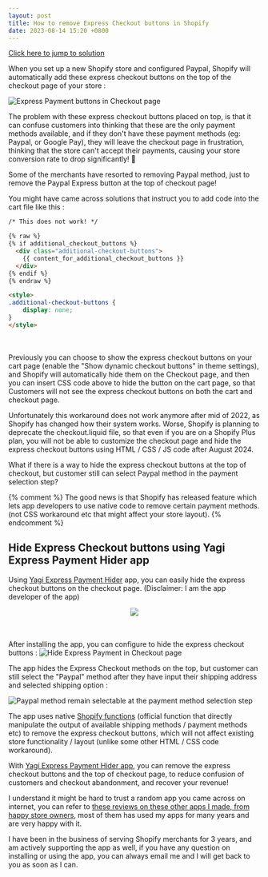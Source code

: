 ```yaml
---
layout: post
title: How to remove Express Checkout buttons in Shopify
date: 2023-08-14 15:20 +0800
---
```


[Click here to jump to solution](#hide-express-checkout-buttons-using-yagi-express-payment-hider-app)

When you set up a new Shopify store and configured Paypal, Shopify will automatically add these express checkout buttons on the top of the checkout page of your store :

![Express Payment buttons in Checkout page](https://img.yagisoftware.com/20-hide-paypal-express/2express_checkouts.png)

The problem with these express checkout buttons placed on top, is that it can confuse customers into thinking that these are the only payment methods available, and if they don't have these payment methods (eg: Paypal, or Google Pay), they will leave the checkout page in frustration, thinking that the store can't accept their payments, causing your store conversion rate to drop significantly! 💸

Some of the merchants have resorted to removing Paypal method, just to remove the Paypal Express button at the top of checkout page!


You might have came across solutions that instruct you to add code into the cart file like this :

```html
/* This does not work! */

{% raw %}
{% if additional_checkout_buttons %}
  <div class="additional-checkout-buttons">
    {{ content_for_additional_checkout_buttons }}
  </div>
{% endif %}
{% endraw %}

<style>
.additional-checkout-buttons { 
	display: none;
}
</style>
```
<br><Br>
Previously you can choose to show the express checkout buttons on your cart page (enable the "Show dynamic checkout buttons" in theme settings), and Shopify will automatically hide them on the Checkout page, and then you can insert CSS code above to hide the button on the cart page, so that Customers will not see the express checkout buttons on both the cart and checkout page.

Unfortunately this workaround does not work anymore after mid of 2022, as Shopify has changed how their system works. Worse, Shopify is planning to deprecate the checkout.liquid file, so that even if you are on a Shopify Plus plan, you will not be able to customize the checkout page and hide the express checkout buttons using HTML / CSS / JS code after August 2024.


What if there is a way to hide the express checkout buttons at the top of checkout, but customer still can select Paypal method in the payment selection step?

{% comment %}
The good news is that Shopify has released feature which lets app developers to use native code to remove certain payment methods. (not CSS workaround etc that might affect your store layout).
{% endcomment %}


## Hide Express Checkout buttons using Yagi Express Payment Hider app

Using [Yagi Express Payment Hider](https://apps.shopify.com/yagi-express-payment-hider) app, you can easily hide the express checkout buttons on the checkout page. (Disclaimer: I am the app developer of the app)


<div style="width: 100%; text-align: center;">
  <a href="https://apps.shopify.com/yagi-express-payment-hider" target="_blank"><img src="https://img.yagisoftware.com/Shopify-App-Store-Badge-Final-Black.png" style="max-width: 250px; border-radius: 0; box-shadow: none; border-width: 0;"></a>
</div>

<br><br>
After installing the app, you can configure to hide the express checkout buttons :
![Hide Express Payment in Checkout page](https://img.yagisoftware.com/20-hide-paypal-express/hide_express.gif)


The app hides the Express Checkout methods on the top, but customer can still select the "Paypal" method after they have input their shipping address and selected shipping option : 


![Paypal method remain selectable at the payment method selection step](https://img.yagisoftware.com/20-hide-paypal-express/1select_paypal.png)


The app uses native [Shopify functions](https://www.shopify.com/enterprise/shopify-functions) (official function that directly manipulate the output of available shipping methods / payment methods etc) to remove the express checkout buttons, which will not affect existing store functionality / layout (unlike some other HTML / CSS code workaround).

With [Yagi Express Payment Hider app](https://apps.shopify.com/yagi-express-payment-hider), you can remove the express checkout buttons and the top of checkout page, to reduce confusion of customers and checkout abandonment, and recover your revenue!

I understand it might be hard to trust a random app you came across on internet, you can refer to [these reviews on these other apps I made, from happy store owners](https://apps.shopify.com/partners/yagi-software), most of them has used my apps for many years and are very happy with it.

I have been in the business of serving Shopify merchants for 3 years, and am actively supporting the app as well, if you have any question on installing or using the app, you can always email me and I will get back to you as soon as I can.



